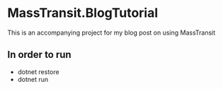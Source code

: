 # MassTransit.BlogTutorial
This is an accompanying project for my blog post on using MassTransit

## In order to run
- dotnet restore
- dotnet run
